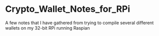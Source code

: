 # Crypto_Wallet_Notes_for_RPi
A few notes that I have gathered from trying to compile several different wallets on my 32-bit RPi running Raspian
